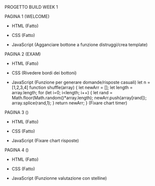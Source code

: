PROGETTO BUILD WEEK 1

PAGINA 1 (WELCOME)
- HTML (Fatto)

- CSS (Fatto)

- JavaScript 
(Agganciare bottone a funzione distruggi/crea template)

PAGINA 2 (EXAM)
- HTML (Fatto)

- CSS 
(Rivedere bordi dei bottoni)

- JavaScript
(Funzione per generare domande/risposte casuali)
let n = [1,2,3,4]
function shuffle(array) {
    let newArr = [];
    let length = array.length;
    for (let i=0; i<length; i++) {
    let rand = Math.floor(Math.random()*array.length);
    newArr.push(array[rand]);
    array.splice(rand,1);
    }
    return newArr;
}
(Fixare chart timer)

PAGINA 3 ()
- HTML (Fatto)

- CSS  (Fatto)

- JavaScript
(Fixare chart risposte)

PAGINA 4 ()
- HTML (Fatto)

- CSS (Fatto)

- JavaScript 
(Funzionne valutazione con stelline)
